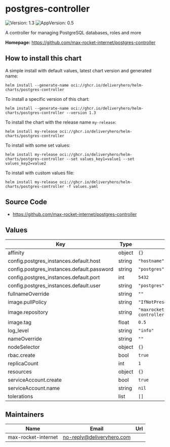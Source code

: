 # postgres-controller

![Version: 1.3](https://img.shields.io/badge/Version-1.3-informational?style=flat-square) ![AppVersion: 0.5](https://img.shields.io/badge/AppVersion-0.5-informational?style=flat-square)

A controller for managing PostgreSQL databases, roles and more

**Homepage:** <https://github.com/max-rocket-internet/postgres-controller>

## How to install this chart

A simple install with default values, latest chart version and generated name:

```console
helm install --generate-name oci://ghcr.io/deliveryhero/helm-charts/postgres-controller
```

To install a specific version of this chart:

```console
helm install --generate-name oci://ghcr.io/deliveryhero/helm-charts/postgres-controller --version 1.3
```

To install the chart with the release name `my-release`:

```console
helm install my-release oci://ghcr.io/deliveryhero/helm-charts/postgres-controller
```

To install with some set values:

```console
helm install my-release oci://ghcr.io/deliveryhero/helm-charts/postgres-controller --set values_key1=value1 --set values_key2=value2
```

To install with custom values file:

```console
helm install my-release oci://ghcr.io/deliveryhero/helm-charts/postgres-controller -f values.yaml
```

## Source Code

* <https://github.com/max-rocket-internet/postgres-controller>

## Values

| Key | Type | Default | Description |
|-----|------|---------|-------------|
| affinity | object | `{}` |  |
| config.postgres_instances.default.host | string | `"hostname"` |  |
| config.postgres_instances.default.password | string | `"postgres"` |  |
| config.postgres_instances.default.port | int | `5432` |  |
| config.postgres_instances.default.user | string | `"postgres"` |  |
| fullnameOverride | string | `""` |  |
| image.pullPolicy | string | `"IfNotPresent"` |  |
| image.repository | string | `"maxrocketinternet/postgres-controller"` |  |
| image.tag | float | `0.5` |  |
| log_level | string | `"info"` |  |
| nameOverride | string | `""` |  |
| nodeSelector | object | `{}` |  |
| rbac.create | bool | `true` |  |
| replicaCount | int | `1` |  |
| resources | object | `{}` |  |
| serviceAccount.create | bool | `true` |  |
| serviceAccount.name | string | `nil` |  |
| tolerations | list | `[]` |  |

## Maintainers

| Name | Email | Url |
| ---- | ------ | --- |
| max-rocket-internet | <no-reply@deliveryhero.com> |  |
